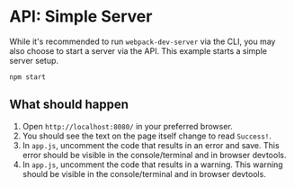 # API: Simple Server

While it's recommended to run `webpack-dev-server` via the CLI, you may also
choose to start a server via the API. This example starts a simple server setup.

```console
npm start
```

## What should happen

1. Open `http://localhost:8080/` in your preferred browser.
2. You should see the text on the page itself change to read `Success!`.
3. In `app.js`, uncomment the code that results in an error and save. This error
   should be visible in the console/terminal and in browser devtools.
4. In `app.js`, uncomment the code that results in a warning. This warning should
   be visible in the console/terminal and in browser devtools.
